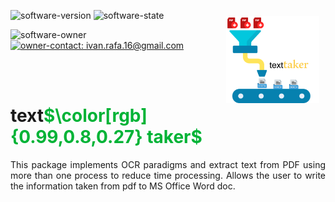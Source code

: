 <a src='https://www.rplumber.io/'><img src='logo.png' align="right" height="138.5" style="margin:10px;" /></a>

![software-version](https://custom-icon-badges.demolab.com/badge/Version-v1.0.0-gray.svg?labelColor=informational&logo=stack)
![software-state](https://custom-icon-badges.demolab.com/badge/Status%20-Under%20Development-gray.svg?labelColor=informational&logo=gear)

![software-owner](https://custom-icon-badges.demolab.com/badge/Owner%20-Ivan%20Santos-gray.svg?labelColor=informational&logo=person)
<a href="mailto:ivan.rafa.16@gmail.com" rel="nofollow">![owner-contact: ivan.rafa.16@gmail.com](https://custom-icon-badges.demolab.com/badge/Contact%20-ivan.rafa.16@gmail.com-gray.svg?labelColor=informational&logo=mail)</a>
<br>

<br>
<br>
<h1 style="text-align: left;">text<span style="color: #00b336">$\color[rgb]{0.99,0.8,0.27} taker$</span></h1>

<p style="text-align: justify;">This package implements OCR paradigms and extract text from PDF using more than one process to reduce time processing. Allows the user to write the information taken from pdf to MS Office Word doc.</p>
